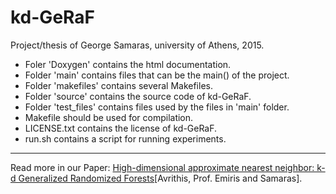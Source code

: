 # kd-GeRaF
Project/thesis of George Samaras, university of Athens, 2015.

* Foler 'Doxygen' contains the html documentation.
* Folder 'main' contains files that can be the main() of the project.
* Folder 'makefiles' contains several Makefiles.
* Folder 'source' contains the source code of kd-GeRaF.
* Folder 'test_files' contains files used by the files in 'main' folder.
* Makefile should be used for compilation.
* LICENSE.txt contains the license of kd-GeRaF.
* run.sh contains a script for running experiments.


---

Read more in our Paper: [High-dimensional approximate nearest neighbor: k-d Generalized Randomized Forests](https://arxiv.org/pdf/1603.09596.pdf)[Avrithis, Prof. Emiris and Samaras].
